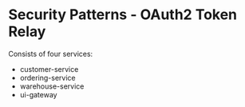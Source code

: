 # Security Patterns - OAuth2 Token Relay

Consists of four services:

* customer-service
* ordering-service
* warehouse-service
* ui-gateway

